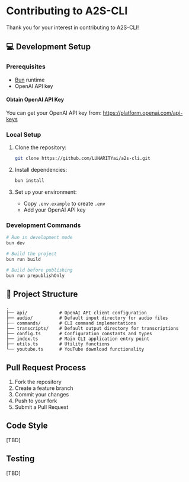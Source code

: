 # Contributing to A2S-CLI

Thank you for your interest in contributing to A2S-CLI!

## 💻 Development Setup

### Prerequisites

- [Bun](https://bun.sh/) runtime
- OpenAI API key

#### Obtain OpenAI API Key

You can get your OpenAI API key from: https://platform.openai.com/api-keys

### Local Setup

1. Clone the repository:

   ```bash
   git clone https://github.com/LUNARITYai/a2s-cli.git
   ```

2. Install dependencies:

   ```bash
   bun install
   ```

3. Set up your environment:
   - Copy `.env.example` to create `.env`
   - Add your OpenAI API key

### Development Commands

```bash
# Run in development mode
bun dev

# Build the project
bun run build

# Build before publishing
bun run prepublishOnly
```

## 📁 Project Structure

```
.
├── api/            # OpenAI API client configuration
├── audio/          # Default input directory for audio files
├── commands/       # CLI command implementations
├── transcripts/    # Default output directory for transcriptions
├── config.ts       # Configuration constants and types
├── index.ts        # Main CLI application entry point
├── utils.ts        # Utility functions
└── youtube.ts      # YouTube download functionality
```

## Pull Request Process

1. Fork the repository
2. Create a feature branch
3. Commit your changes
4. Push to your fork
5. Submit a Pull Request

## Code Style

[TBD]

## Testing

[TBD]
